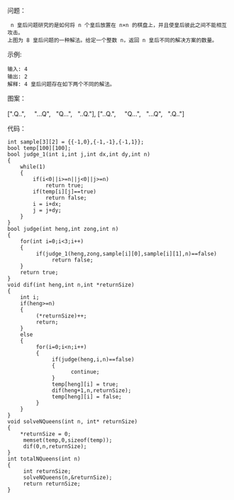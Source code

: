 问题：

     n 皇后问题研究的是如何将 n 个皇后放置在 n×n 的棋盘上，并且使皇后彼此之间不能相互攻击。
    上图为 8 皇后问题的一种解法。给定一个整数 n，返回 n 皇后不同的解决方案的数量。


示例:

    输入: 4
    输出: 2
    解释: 4 皇后问题存在如下两个不同的解法。


图案：   
      
      [".Q..",  
       "...Q",
       "Q...",
       "..Q."],
      ["..Q.",  
       "Q...",
       "...Q",
       ".Q.."]
      


代码：



    int sample[3][2] = {{-1,0},{-1,-1},{-1,1}};
    bool temp[100][100];
    bool judge_1(int i,int j,int dx,int dy,int n)
    {
        while(1)
        {
            if(i<0||i>=n||j<0||j>=n)
                return true;
            if(temp[i][j]==true)
                return false;
            i = i+dx;
            j = j+dy;
        }
    }
    bool judge(int heng,int zong,int n)
    {
        for(int i=0;i<3;i++)
        {
             if(judge_1(heng,zong,sample[i][0],sample[i][1],n)==false)
                  return false;
        }
        return true;  
    }
    void dif(int heng,int n,int *returnSize)
    {
        int i;
        if(heng>=n)
        {
             (*returnSize)++;
             return;
        }
        else
        {
             for(i=0;i<n;i++)
             {
                  if(judge(heng,i,n)==false)
                  {
                        continue;
                  }
                  temp[heng][i] = true;
                  dif(heng+1,n,returnSize);
                  temp[heng][i] = false;
             }
        } 
    }
    void solveNQueens(int n, int* returnSize)  
    {
        *returnSize = 0;
         memset(temp,0,sizeof(temp));
         dif(0,n,returnSize); 
    }
    int totalNQueens(int n)
    {
         int returnSize; 
         solveNQueens(n,&returnSize);
         return returnSize;
    }


   
